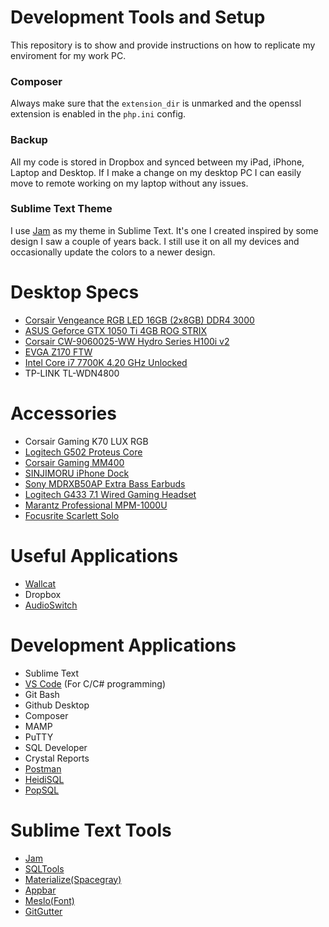 # Development Tools and Setup
This repository is to show and provide instructions on how to replicate my enviroment for my work PC.

### Composer
Always make sure that the ``extension_dir`` is unmarked and the openssl extension is enabled in the ``php.ini`` config.



### Backup
All my code is stored in Dropbox and synced between my iPad, iPhone, Laptop and Desktop. If I make a change on my desktop PC I can easily move to remote working on my laptop without any issues.

### Sublime Text Theme
I use [Jam](https://github.com/joeygallegos/Jam) as my theme in Sublime Text. It's one I created inspired by some design I saw a couple of years back. I still use it on all my devices and occasionally update the colors to a newer design.

# Desktop Specs
* [Corsair Vengeance RGB LED 16GB (2x8GB) DDR4 3000](http://a.co/0P0bpPD)
* [ASUS Geforce GTX 1050 Ti 4GB ROG STRIX](http://a.co/hbEWfcS)
* [Corsair CW-9060025-WW Hydro Series H100i v2](http://a.co/bYkMzBy)
* [EVGA Z170 FTW](http://a.co/cvEDMvy)
* [Intel Core i7 7700K 4.20 GHz Unlocked](http://a.co/eCuHqY5)
* TP-LINK TL-WDN4800

# Accessories
* Corsair Gaming K70 LUX RGB
* [Logitech G502 Proteus Core](http://a.co/de3nhKv)
* [Corsair Gaming MM400](http://a.co/cE8WvFS)
* [SINJIMORU iPhone Dock](http://a.co/2tKGiyW)
* [Sony MDRXB50AP Extra Bass Earbuds](http://a.co/3FyBACN)
* [Logitech G433 7.1 Wired Gaming Headset](http://a.co/781EA7I)
* [Marantz Professional MPM-1000U](http://a.co/jdhlal3)
* [Focusrite Scarlett Solo](http://a.co/1pEmPvE)

# Useful Applications
* [Wallcat](https://github.com/PaitoAnderson/WallcatWindows)
* Dropbox
* [AudioSwitch](https://github.com/sirWest/AudioSwitch)

# Development Applications
* Sublime Text
* [VS Code](https://code.visualstudio.com/) (For C/C# programming)
* Git Bash
* Github Desktop
* Composer
* MAMP
* PuTTY
* SQL Developer
* Crystal Reports
* [Postman](https://www.getpostman.com/apps)
* [HeidiSQL](https://www.heidisql.com/)
* [PopSQL](https://popsql.io/)

# Sublime Text Tools
- [Jam](https://github.com/joeygallegos/Jam)
- [SQLTools](http://code.mteixeira.me/SQLTools/)
- [Materialize(Spacegray)](https://github.com/saadq/Materialize)
- [Appbar](https://github.com/saadq/Materialize-Appbar)
- [Meslo(Font)](https://github.com/andreberg/Meslo-Font)
- [GitGutter](https://github.com/jisaacks/GitGutter)
